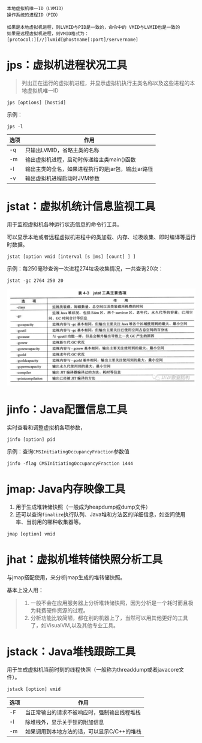 ```
本地虚拟机唯一ID（LVMID）
操作系统的进程ID（PID）

如果是本地虚拟机进程，则LVMID与PID是一致的，命令中的 VMID与LVMID也是一致的
如果是远程虚拟机进程，则VMID格式为：
[protocol:][//]lvmid[@hostname[:port]/servername]
```
# jps：虚拟机进程状况工具
> 列出正在运行的虚拟机进程，并显示虚拟机执行主类名称以及这些进程的本地虚拟机唯一ID
```shell
jps [options] [hostid]
```
示例：
```shell
jps -l
```
| 选项  | 	作用                          |
|-----|------------------------------|
| -q	 | 只输出LVMID，省略主类的名称             |
| -m	 | 输出虚拟机进程，启动时传递给主类main()函数     |
| -l	 | 输出主类的全名，如果进程执行的是jar包，输出jar路径 |
| -v	 | 输出虚拟机进程启动时JVM参数              |

# jstat：虚拟机统计信息监视工具
用于监视虚拟机各种运行状态信息的命令行工具。
 
可以显示本地或者远程虚拟机进程中的类加载、内存、垃圾收集、即时编译等运行时数据。

```shell
jstat [option vmid [interval [s |ms] [count] ] ]
```
示例：每250毫秒查询一次进程274垃圾收集情况，一共查询20次：
```shell
jstat -gc 2764 250 20
```

![](image/jvm-jstat.png)

# jinfo：Java配置信息工具
实时查看和调整虚拟机各项参数，
```shell
jinfo [option] pid
``` 
示例：查询`CMSInitiatingOccupancyFraction`参数值
```shell
jinfo -flag CMSInitiatingOccupancyFraction 1444
```
# jmap: Java内存映像工具
1. 用于生成堆转储快照（一般成为heapdump或dump文件）
2. 还可以查询`finalize`执行队列、Java堆和方法区的详细信息，如空间使用率、当前用的哪种收集器等。

```shell
jmap [option] vmid
```
# jhat：虚拟机堆转储快照分析工具
与jmap搭配使用，来分析jmap生成的堆转储快照。

基本上没人用：
> 1. 一般不会在应用服务器上分析堆转储快照，因为分析是一个耗时而且极为耗费硬件资源的过程。
> 2. 分析功能比较简陋，都在别的机器上了，当然可以用其他更好的工具了，如VisualVM,以及其他专业工具。

# jstack：Java堆栈跟踪工具
用于生成虚拟机当前时刻的线程快照（一般称为threaddump或者javacore文件）。

```shell
jstack [option] vmid
```
| 选项  | 作用                       |
|-----|--------------------------|
| -F  | 当正常输出的请求不被响应时，强制输出线程堆栈   |
| -l  | 除堆栈外，显示关于锁的附加信息          |
| -m  | 如果调用到本地方法的话，可以显示C/C++的堆栈 |


